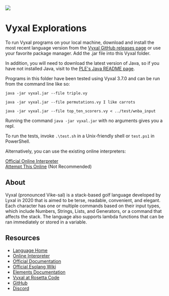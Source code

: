 <img src="https://raw.githubusercontent.com/rtoal/polyglot/master/docs/resources/vyxal-logo-64.png">

# Vyxal Explorations

To run Vyxal programs on your local machine, download and install the most recent language version from the [Vyxal GitHub releases page](https://github.com/Vyxal/Vyxal/releases) or use your favorite package manager. Add the .jar file into this Vyxal folder.

In addition, you will need to download the latest version of Java, so if you have not installed Java, visit to the [PLE's Java README page](https://github.com/rtoal/ple/tree/main/java).

Programs in this folder have been tested using Vyxal 3.7.0 and can be run from the command line like so:

```
java -jar vyxal.jar --file triple.vy
```

```
java -jar vyxal.jar --file permutations.vy I like carrots
```

```
java -jar vyxal.jar --file top_ten_scorers.vy < ../test/wnba_input
```

Running the command `java -jar vyxal.jar` with no arguments gives you a repl.

To run the tests, invoke `.\test.sh` in a Unix-friendly shell or `test.ps1` in PowerShell.

Alternatively, you can use the existing online interpreters:

[Official Online Interpreter](https://vyxal.github.io/latest.html)  
[Attempt This Online](https://ato.pxeger.com/run?1=m720rLIiMWfBgqWlJWm6FguWFCclF8M4UBoA) (Not Recommended)  

## About

Vyxal (pronounced Vike-sal) is a stack-based golf language developed by Lyxal in 2020 that is aimed to be terse, readable, convenient, and elegant. Each character has one or multiple commands based on their input types, which include Numbers, Strings, Lists, and Generators, or a command that affects the stack. The language also supports lambda functions that can be ran immediately or stored in a variable. 

## Resources

- [Language Home](https://vyxal.github.io/)
- [Online Interpreter](https://vyxal.github.io/latest.html#H4sIAAAAAAAACqtWSssvyk0sUbIy1lHKSE1MSS1SslJS0lFKzk9JhbDS8vNLYKJpOYnpxUpW0bE6Spl5BaUlUHZZalFxZn6ekpWSsZ65noFSLQAXTtVgVwAAAA)
- [Official Documentation](https://www.python.org/doc/)
- [Official Esolang Wiki](https://esolangs.org/wiki/Vyxal)
- [Elements Documentation](https://github.com/Vyxal/Vyxal/blob/version-3/documentation/table.md)
- [Vyxal at Rosetta Code](https://rosettacode.org/wiki/Category:Vyxal)
- [GitHub](https://github.com/Vyxal/Vyxal)
- [Discord](https://discord.gg/hER4Avd6fz)



